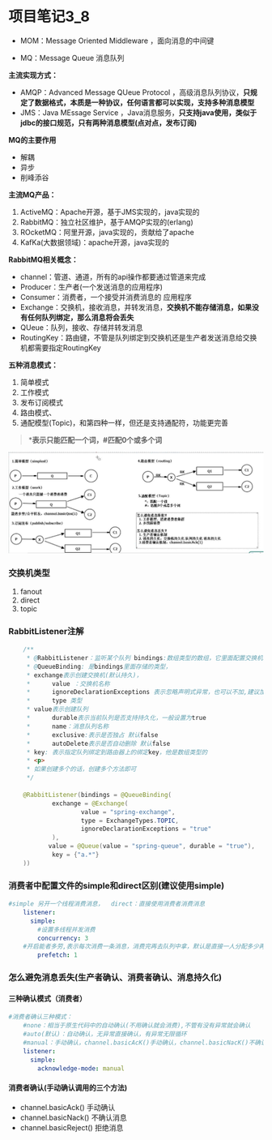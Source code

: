 # 项目笔记3_8

- MOM：Message Oriented Middleware ，面向消息的中间键

- MQ：Message Queue 消息队列

**主流实现方式：**

- AMQP：Advanced Message QUeue Protocol ，高级消息队列协议，**只规定了数据格式，本质是一种协议，任何语言都可以实现，支持多种消息模型**
- JMS：Java MEssage Service ，Java消息服务，**只支持java使用，类似于jdbc的接口规范，只有两种消息模型(点对点，发布订阅)**

**MQ的主要作用**

- 解耦
- 异步
- 削峰添谷

**主流MQ产品：**

1. ActiveMQ：Apache开源，基于JMS实现的，java实现的
2. RabbitMQ：独立社区维护，基于AMQP实现的(erlang)
3. ROcketMQ：阿里开源，java实现的，贡献给了apache
4. KafKa(大数据领域)：apache开源，java实现的

**RabbitMQ相关概念：**

- channel：管道、通道，所有的api操作都要通过管道来完成
- Producer：生产者(一个发送消息的应用程序)
- Consumer：消费者，一个接受并消费消息的 应用程序
- Exchange：交换机，接收消息，并转发消息，**交换机不能存储消息，如果没有任何队列绑定，那么消息将会丢失**
- QUeue：队列，接收、存储并转发消息
- RoutingKey：路由键，不管是队列绑定到交换机还是生产者发送消息给交换机都需要指定RoutingKey

**五种消息模式：**

1. 简单模式
2. 工作模式
3. 发布订阅模式
4. 路由模式、
5. 通配模型(Topic)，和第四种一样，但还是支持通配符，功能更完善

> ***表示只能匹配一个词，#匹配0个或多个词**

![image-20210317150059464](typora-user-images\image-20210317150059464.png)

### 交换机类型

1. fanout
2. direct
3. topic

### RabbitListener注解

```java
    /**
     * @RabbitListener：监听某个队列 bindings:数组类型的数组，它里面配置交换机和消息队列
     * @QueueBinding: 是bindings里面存储的类型，
     * exchange表示创建交换机(默认持久)，
     * 		value ：交换机名称	
     * 		ignoreDeclarationExceptions 表示忽略声明式异常，也可以不加,建议加上
     * 		type 类型
     * value表示创建队列
     * 		durable表示当前队列是否支持持久化，一般设置为true
     * 		name：消息队列名称
     * 		exclusive:表示是否独占 默认false
     * 		autoDelete表示是否自动删除 默认false
     * key: 表示指定队列绑定到路由器上的绑定key，他是数组类型的
     * <p>
     * 如果创建多个的话，创建多个方法即可
     */

    @RabbitListener(bindings = @QueueBinding(
            exchange = @Exchange(
                    value = "spring-exchange",
                    type = ExchangeTypes.TOPIC,
                    ignoreDeclarationExceptions = "true"
            ),
           value = @Queue(value = "spring-queue", durable = "true"),
            key = {"a.*"}
    ))
```

### 消费者中配置文件的simple和direct区别(建议使用simple)

```yml
#simple 另开一个线程消费消息，  direct：直接使用消费者消费消息
    listener:
      simple:
        #设置多线程并发消费
        concurrency: 3
    #开启能者多劳,表示每次消费一条消息，消费完再去队列中拿，默认是直接一人分配多少再去消费的
        prefetch: 1
```

### 怎么避免消息丢失(生产者确认、消费者确认、消息持久化)

#### 三种确认模式（消费者）

```yml
#消费者确认三种模式：
    #none：相当于原生代码中的自动确认(不用确认就会消费),不管有没有异常就会确认
    #auto(默认)：自动确认，无异常直接确认，有异常无限循环  
    #manual：手动确认，channel.basicAcK()手动确认，channel.basicNacK()不确认，channel.basicRejected()拒绝
    listener:
      simple:
        acknowledge-mode: manual
```

#### 消费者确认(手动确认调用的三个方法)

- channel.basicAck() 手动确认
- channel.basicNack() 不确认消息
- channel.basicReject() 拒绝消息